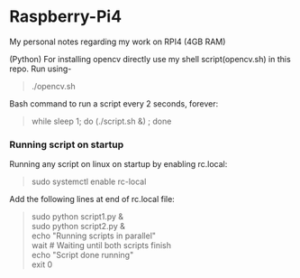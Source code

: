 # Raspberry-Pi4
My personal notes regarding my work on RPI4 (4GB RAM)

(Python) For installing opencv directly use my shell script(opencv.sh) in this repo.
Run using-

> ./opencv.sh <br>

Bash command to run a script every 2 seconds, forever:
> while sleep 1; do (./script.sh &) ; done
### Running script on startup
Running any script on linux on startup by enabling rc.local:
> sudo systemctl enable rc-local <br>



Add the following lines at end of rc.local file: 
> sudo python script1.py & <br>
> sudo python script2.py & <br>
> echo "Running scripts in parallel" <br>
> wait # Waiting until both scripts finish <br>
> echo "Script done running" <br>
> exit 0
